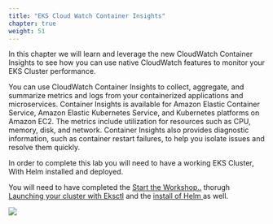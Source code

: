 ```yaml
---
title: "EKS Cloud Watch Container Insights"
chapter: true
weight: 51
---
```


In this chapter we will learn and leverage the new CloudWatch Container Insights to see how you can use native CloudWatch features to monitor your EKS Cluster performance.

You can use CloudWatch Container Insights to collect, aggregate, and summarize metrics and logs from your containerized applications and microservices. Container Insights is available for Amazon Elastic Container Service, Amazon Elastic Kubernetes Service, and Kubernetes platforms on Amazon EC2. The metrics include utilization for resources such as CPU, memory, disk, and network. Container Insights also provides diagnostic information, such as container restart failures, to help you isolate issues and resolve them quickly.
 
In order to complete this lab you will need to have a working EKS Cluster, With Helm installed and deployed. 

You will need to have completed the <a href="https://eksworkshop.com/prerequisites/">Start the Workshop..</a> thorugh <a href="https://eksworkshop.com/eksctl/"> Launching your cluster with Eksctl</a> and the <a href="https://eksworkshop.com/helm_root/"> install of Helm </a> as well. 


<img src="/ekscloudwatchcontainerinsights/img/insights.png">